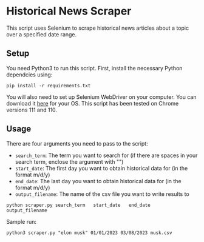 # Historical News Scraper
This script uses Selenium to scrape historical news articles about a topic over a specified date range.


## Setup
You need Python3 to run this script.
First, install the necessary Python dependcies using:
```
pip install -r requirements.txt
```
You will also need to set up Selenium WebDriver on your computer. You can download it [here](https://chromedriver.chromium.org/downloads) for your OS. This script has been tested on Chrome versions 111 and 110.

## Usage
There are four arguments you need to pass to the script:

- `search_term`: The term you want to search for (if there are spaces in your search term, enclose the argument with "")
- `start_date`: The first day you want to obtain historical data for (in the format m/d/y)
- `end_date`: The last day you want to obtain historical data for (in the format m/d/y)
- `output_filename`: The name of the csv file you want to write results to


```
python scraper.py search_term   start_date   end_date   output_filename
```

Sample run:
```
python3 scraper.py "elon musk" 01/01/2023 03/08/2023 musk.csv
```